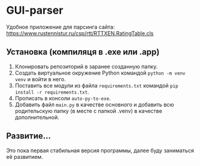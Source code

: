 # GUI-parser

Удобное приложение для парсинга сайта: https://www.rustennistur.ru/csp/rtt/RTTXEN.RatingTable.cls

## Установка (компиляця в .exe или .app)

1) Клонировать репозиторий в заранее созданную папку.
2) Создать виртуальное окружение Python командой ```python -m venv venv``` и войти в него.
3) Поставить все модули из файла ```requirements.txt``` командой ```pip install -r requirements.txt```.
4) Прописать в консоли ```auto-py-to-exe```.
5) Добавить файл ```main.py``` в качестве основного и добавить всю родительскую папку (в месте с папкой .venv) в качестве дополнительной.

## Развитие...

Это пока первая стабильная версия программы, далее буду заниматься её развитием.
